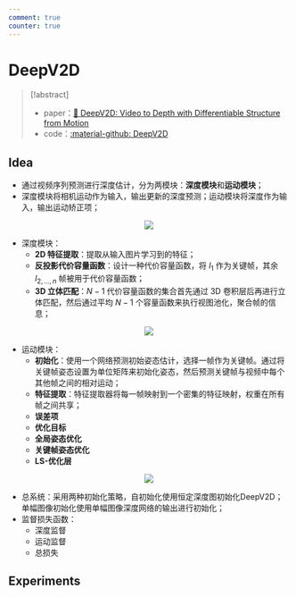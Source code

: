 ```yaml
---
comment: true
counter: true
---
```

# DeepV2D

> [!abstract]
> - paper：[:book: DeepV2D: Video to Depth with Differentiable Structure from Motion](https://arxiv.org/abs/1812.04605)
> - code：[:material-github: DeepV2D](https://github.com/princeton-vl/DeepV2D)


## Idea

- 通过视频序列预测进行深度估计，分为两模块：**深度模块**和**运动模块**；
- 深度模块将相机运动作为输入，输出更新的深度预测；运动模块将深度作为输入，输出运动矫正项；

<center><img src="https://cdn.jujimeizuo.cn/note/cv/slam/DeepV2D-1.jpg"></center>

- 深度模块：
    - **2D 特征提取**：提取从输入图片学习到的特征；
    - **反投影代价容量函数**：设计一种代价容量函数，将 $I_1$ 作为关键帧，其余 $I_{2,...,n}$ 帧被用于代价容量函数；
    - **3D 立体匹配**：$N-1$ 代价容量函数的集合首先通过 3D 卷积层后再进行立体匹配，然后通过平均 $N-1$ 个容量函数来执行视图池化，聚合帧的信息；

<center><img src="https://cdn.jujimeizuo.cn/note/cv/slam/DeepV2D-2.jpg"></center>

- 运动模块：
    - **初始化**：使用一个网络预测初始姿态估计，选择一帧作为关键帧。通过将关键帧姿态设置为单位矩阵来初始化姿态，然后预测关键帧与视频中每个其他帧之间的相对运动；
    - **特征提取**：特征提取器将每一帧映射到一个密集的特征映射，权重在所有帧之间共享；
    - **误差项**
    - **优化目标**
    - **全局姿态优化**
    - **关键帧姿态优化**
    - **LS-优化层**

<center><img src="https://cdn.jujimeizuo.cn/note/cv/slam/DeepV2D-3.jpg"></center>

- 总系统：采用两种初始化策略，自初始化使用恒定深度图初始化DeepV2D；单幅图像初始化使用单幅图像深度网络的输出进行初始化；
- 监督损失函数：
    - 深度监督
    - 运动监督
    - 总损失

## Experiments

